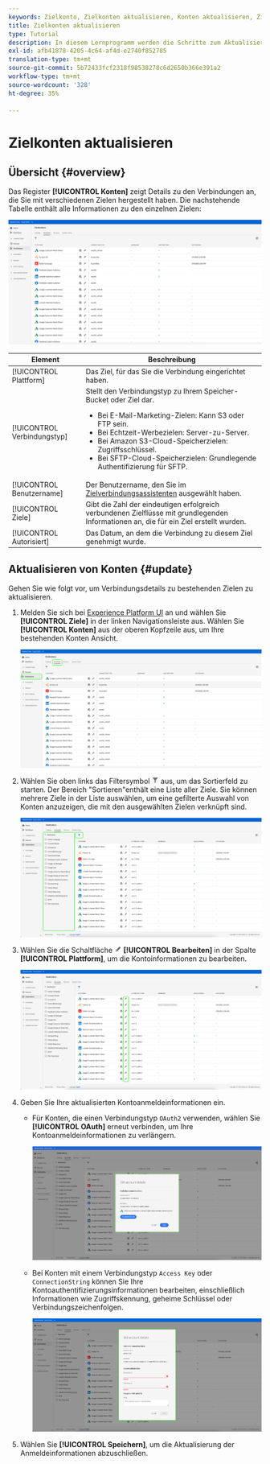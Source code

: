 ```yaml
---
keywords: Zielkonto, Zielkonten aktualisieren, Konten aktualisieren, Ziel aktualisieren
title: Zielkonten aktualisieren
type: Tutorial
description: In diesem Lernprogramm werden die Schritte zum Aktualisieren von Zielkonten in der Adobe Experience Platform-Benutzeroberfläche Liste
exl-id: afb41878-4205-4c64-af4d-e2740f852785
translation-type: tm+mt
source-git-commit: 5b72433fcf2318f98538278c6d2650b366e391a2
workflow-type: tm+mt
source-wordcount: '328'
ht-degree: 35%

---
```


# Zielkonten aktualisieren

## Übersicht {#overview}

Das Register **[!UICONTROL Konten]** zeigt Details zu den Verbindungen an, die Sie mit verschiedenen Zielen hergestellt haben. Die nachstehende Tabelle enthält alle Informationen zu den einzelnen Zielen:

![Registerkarte „Konten“](../assets/ui/update-accounts/destination-accounts.png)

| Element | Beschreibung |
|---|---|
| [!UICONTROL Plattform] | Das Ziel, für das Sie die Verbindung eingerichtet haben. |
| [!UICONTROL Verbindungstyp] | Stellt den Verbindungstyp zu Ihrem Speicher-Bucket oder Ziel dar. <ul><li>Bei E-Mail-Marketing-Zielen: Kann S3 oder FTP sein.</li><li>Bei Echtzeit-Werbezielen: Server-zu-Server.</li><li>Bei Amazon S3-Cloud-Speicherzielen: Zugriffsschlüssel. </li><li>Bei SFTP-Cloud-Speicherzielen: Grundlegende Authentifizierung für SFTP.</li></ul> |
| [!UICONTROL Benutzername] | Der Benutzername, den Sie im [Zielverbindungsassistenten](../catalog/email-marketing/overview.md#connect-destination) ausgewählt haben. |
| [!UICONTROL Ziele] | Gibt die Zahl der eindeutigen erfolgreich verbundenen Zielflüsse mit grundlegenden Informationen an, die für ein Ziel erstellt wurden. |
| [!UICONTROL Autorisiert] | Das Datum, an dem die Verbindung zu diesem Ziel genehmigt wurde. |

## Aktualisieren von Konten {#update}

Gehen Sie wie folgt vor, um Verbindungsdetails zu bestehenden Zielen zu aktualisieren.

1. Melden Sie sich bei [Experience Platform UI](https://platform.adobe.com/) an und wählen Sie **[!UICONTROL Ziele]** in der linken Navigationsleiste aus. Wählen Sie **[!UICONTROL Konten]** aus der oberen Kopfzeile aus, um Ihre bestehenden Konten Ansicht.

   ![Registerkarte „Konten“](../assets/ui/update-accounts/accounts-tab.png)

2. Wählen Sie oben links das Filtersymbol ![Filtersymbol](../assets/ui/update-accounts/filter.png) aus, um das Sortierfeld zu starten. Der Bereich &quot;Sortieren&quot;enthält eine Liste aller Ziele. Sie können mehrere Ziele in der Liste auswählen, um eine gefilterte Auswahl von Konten anzuzeigen, die mit den ausgewählten Zielen verknüpft sind.

   ![Ziele filtern](../assets/ui/update-accounts/filter-accounts.png)

3. Wählen Sie die Schaltfläche ![Konto bearbeiten](../assets/ui/workspace/pencil-icon.png) **[!UICONTROL Bearbeiten]** in der Spalte **[!UICONTROL Plattform]**, um die Kontoinformationen zu bearbeiten.

   ![Registerkarte „Konten“](../assets/ui/update-accounts/accounts-edit.png)

4. Geben Sie Ihre aktualisierten Kontoanmeldeinformationen ein.

   * Für Konten, die einen Verbindungstyp `OAuth2` verwenden, wählen Sie **[!UICONTROL OAuth]** erneut verbinden, um Ihre Kontoanmeldeinformationen zu verlängern.

      ![Details bearbeiten OAuth](../assets/ui/update-accounts/edit-details-oauth.png)


   * Bei Konten mit einem Verbindungstyp `Access Key` oder `ConnectionString` können Sie Ihre Kontoauthentifizierungsinformationen bearbeiten, einschließlich Informationen wie Zugriffskennung, geheime Schlüssel oder Verbindungszeichenfolgen.

      ![Detailzugriffsschlüssel bearbeiten](../assets/ui/update-accounts/edit-details-key.png)

5. Wählen Sie **[!UICONTROL Speichern]**, um die Aktualisierung der Anmeldeinformationen abzuschließen.

